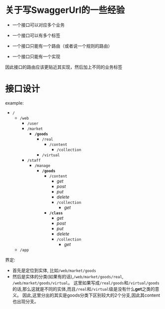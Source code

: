 # 关于写SwaggerUrl的一些经验

- 一个接口可以对应多个业务
- 一个接口可以有多个标签

- 一个接口只能有一个路由（或者说一个规则的路由）
- 一个接口只能有一个实现


因此接口的路由应该更贴近其实现，然后加上不同的业务标签

# 接口设计
example:
- `/`
    - `/web`
        - `/user`
        - `/market`
            - **`/goods`**
                - `/real`
                    - `/content`
                        - `/collection`
                - `/virtual`
        - `/staff`
            - `/manage`
                - **`/goods`**
                    - `/content`
                        - _get_
                        - _post_
                        - _put_
                        - _delete_
                        - `/collection`
                            - _get_
                    - **`/class`**
                        - _get_
                        - _post_
                        - _put_
                        - _delete_
                        - `/collection`
                            - _get_
    - `/app`

界定:
- 首先是定位到实体, 比如`/web/market/goods`
- 然后是实体的分类(如果有的话),`/web/market/goods/real`, `/web/market/goods/virtual`。
这里如果写成`/real/goods`和`/virtual/goods`的话,那么这就是不同的实体,而且`/real`和`/virtual`级是没有什么**get**之类的意义。
因此,这里分出的其实是goods分类下区别较大的2个分支,因此其content也出现分支。